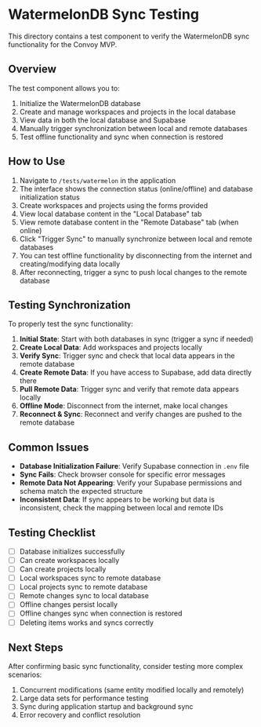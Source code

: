 # WatermelonDB Sync Testing

This directory contains a test component to verify the WatermelonDB sync functionality for the Convoy MVP.

## Overview

The test component allows you to:

1. Initialize the WatermelonDB database
2. Create and manage workspaces and projects in the local database
3. View data in both the local database and Supabase
4. Manually trigger synchronization between local and remote databases
5. Test offline functionality and sync when connection is restored

## How to Use

1. Navigate to `/tests/watermelon` in the application
2. The interface shows the connection status (online/offline) and database initialization status
3. Create workspaces and projects using the forms provided
4. View local database content in the "Local Database" tab
5. View remote database content in the "Remote Database" tab (when online)
6. Click "Trigger Sync" to manually synchronize between local and remote databases
7. You can test offline functionality by disconnecting from the internet and creating/modifying data locally
8. After reconnecting, trigger a sync to push local changes to the remote database

## Testing Synchronization

To properly test the sync functionality:

1. **Initial State**: Start with both databases in sync (trigger a sync if needed)
2. **Create Local Data**: Add workspaces and projects locally
3. **Verify Sync**: Trigger sync and check that local data appears in the remote database
4. **Create Remote Data**: If you have access to Supabase, add data directly there
5. **Pull Remote Data**: Trigger sync and verify that remote data appears locally
6. **Offline Mode**: Disconnect from the internet, make local changes
7. **Reconnect & Sync**: Reconnect and verify changes are pushed to the remote database

## Common Issues

- **Database Initialization Failure**: Verify Supabase connection in `.env` file
- **Sync Fails**: Check browser console for specific error messages
- **Remote Data Not Appearing**: Verify your Supabase permissions and schema match the expected structure
- **Inconsistent Data**: If sync appears to be working but data is inconsistent, check the mapping between local and remote IDs

## Testing Checklist

- [ ] Database initializes successfully
- [ ] Can create workspaces locally
- [ ] Can create projects locally
- [ ] Local workspaces sync to remote database
- [ ] Local projects sync to remote database
- [ ] Remote changes sync to local database
- [ ] Offline changes persist locally
- [ ] Offline changes sync when connection is restored
- [ ] Deleting items works and syncs correctly

## Next Steps

After confirming basic sync functionality, consider testing more complex scenarios:

1. Concurrent modifications (same entity modified locally and remotely)
2. Large data sets for performance testing
3. Sync during application startup and background sync
4. Error recovery and conflict resolution

